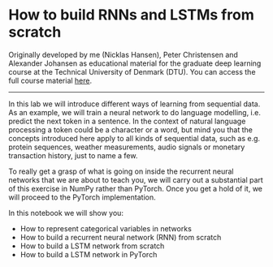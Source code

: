 # How to build RNNs and LSTMs from scratch

Originally developed by me (Nicklas Hansen), Peter Christensen and Alexander Johansen as educational material for the graduate deep learning course at the Technical University of Denmark (DTU). You can access the full course material [here](https://github.com/DeepLearningDTU/02456-deep-learning-with-PyTorch).
____

In this lab we will introduce different ways of learning from sequential data.
As an example, we will train a neural network to do language modelling, i.e. predict the next token in a sentence. In the context of natural language processing a token could be a character or a word, but mind you that the concepts introduced here apply to all kinds of sequential data, such as e.g. protein sequences, weather measurements, audio signals or monetary transaction history, just to name a few.

To really get a grasp of what is going on inside the recurrent neural networks that we are about to teach you, we will carry out a substantial part of this exercise in NumPy rather than PyTorch. Once you get a hold of it, we will proceed to the PyTorch implementation.

In this notebook we will show you:
* How to represent categorical variables in networks
* How to build a recurrent neural network (RNN) from scratch
* How to build a LSTM network from scratch
* How to build a LSTM network in PyTorch
